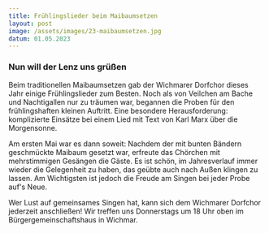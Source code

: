 ```yaml
---
title: Frühlingslieder beim Maibaumsetzen
layout: post
image: /assets/images/23-maibaumsetzen.jpg
datum: 01.05.2023
---
```

<h3> Nun will der Lenz uns grüßen </h3>

Beim traditionellen Maibaumsetzen gab der Wichmarer Dorfchor dieses Jahr einige Frühlingslieder zum Besten. Noch als von Veilchen am Bache und Nachtigallen nur zu träumen war, begannen die Proben für den frühlingshaften kleinen Auftritt. Eine besondere Herausforderung: komplizierte Einsätze bei einem Lied mit Text von Karl Marx über die Morgensonne. 
<p> </p>
Am ersten Mai war es dann soweit: Nachdem der mit bunten Bändern geschmückte Maibaum gesetzt war, erfreute das Chörchen mit mehrstimmigen Gesängen die Gäste. Es ist schön, im Jahresverlauf immer wieder die Gelegenheit zu haben, das geübte auch nach Außen klingen zu lassen. Am Wichtigsten ist jedoch die Freude am Singen bei jeder Probe auf's Neue.
<p> </p>
Wer Lust auf gemeinsames Singen hat, kann sich dem Wichmarer Dorfchor jederzeit anschließen! Wir treffen uns Donnerstags um 18 Uhr oben im Bürgergemeinschaftshaus in Wichmar.

